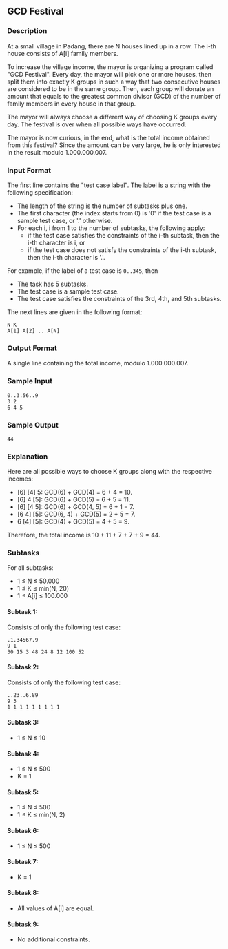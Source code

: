 ## GCD Festival

### Description

At a small village in Padang, there are N houses lined up in a row. The i-th house consists of A[i] family members.

To increase the village income, the mayor is organizing a program called "GCD Festival". Every day, the mayor will pick one or more houses, then split them into exactly K groups in such a way that two consecutive houses are considered to be in the same group. Then, each group will donate an amount that equals to the greatest common divisor (GCD) of the number of family members in every house in that group.

The mayor will always choose a different way of choosing K groups every day. The festival is over when all possible ways have occurred.

The mayor is now curious, in the end, what is the total income obtained from this festival? Since the amount can be very large, he is only interested in the result modulo 1.000.000.007.

### Input Format

The first line contains the "test case label". The label is a string with the following specification:

- The length of the string is the number of subtasks plus one.
- The first character (the index starts from 0) is '0' if the test case is a sample test case, or '.' otherwise.
- For each i, i from 1 to the number of subtasks, the following apply:
  - if the test case satisfies the constraints of the i-th subtask, then the i-th character is i, or
  - if the test case does not satisfy the constraints of the i-th subtask, then the i-th character is '.'.

For example, if the label of a test case is `0..345`, then

- The task has 5 subtasks.
- The test case is a sample test case.
- The test case satisfies the constraints of the 3rd, 4th, and 5th subtasks.

The next lines are given in the following format:

    N K
    A[1] A[2] .. A[N]

### Output Format

A single line containing the total income, modulo 1.000.000.007.

### Sample Input

    0..3.56..9
    3 2
    6 4 5

### Sample Output

    44

### Explanation

Here are all possible ways to choose K groups along with the respective incomes:

- [6] [4] 5: GCD(6) + GCD(4) = 6 + 4 = 10.
- [6] 4 [5]: GCD(6) + GCD(5) = 6 + 5 = 11.
- [6] [4 5]: GCD(6) + GCD(4, 5) = 6 + 1 = 7.
- [6 4] [5]: GCD(6, 4) + GCD(5) = 2 + 5 = 7.
- 6 [4] [5]: GCD(4) + GCD(5) = 4 + 5 = 9.

Therefore, the total income is 10 + 11 + 7 + 7 + 9 = 44.

### Subtasks

For all subtasks:

- 1 ≤ N ≤ 50.000
- 1 ≤ K ≤ min(N, 20)
- 1 ≤ A[i] ≤ 100.000

#### Subtask 1:

Consists of only the following test case:

    .1.34567.9
    9 1
    30 15 3 48 24 8 12 100 52


#### Subtask 2:

Consists of only the following test case:

    ..23..6.89
    9 3
    1 1 1 1 1 1 1 1 1

#### Subtask 3:

- 1 ≤ N ≤ 10

#### Subtask 4:

- 1 ≤ N ≤ 500
- K = 1

#### Subtask 5:

- 1 ≤ N ≤ 500
- 1 ≤ K ≤ min(N, 2)

#### Subtask 6:

- 1 ≤ N ≤ 500

#### Subtask 7:

- K = 1

#### Subtask 8:

- All values of A[i] are equal.

#### Subtask 9:

- No additional constraints.
